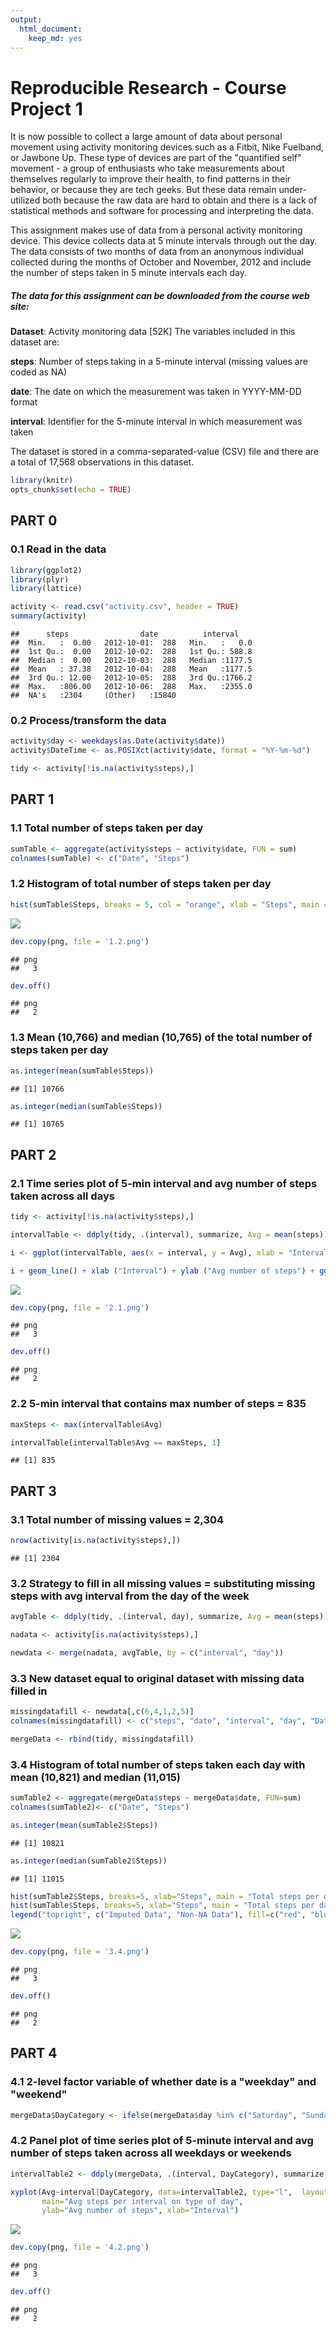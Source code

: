 ```yaml
---
output: 
  html_document: 
    keep_md: yes
---
```

Reproducible Research - Course Project 1
========================================

It is now possible to collect a large amount of data about personal movement using activity monitoring devices such as a Fitbit, Nike Fuelband, or Jawbone Up. These type of devices are part of the "quantified self" movement - a group of enthusiasts who take measurements about themselves regularly to improve their health, to find patterns in their behavior, or because they are tech geeks. But these data remain under-utilized both because the raw data are hard to obtain and there is a lack of statistical methods and software for processing and interpreting the data.

This assignment makes use of data from a personal activity monitoring device. This device collects data at 5 minute intervals through out the day. The data consists of two months of data from an anonymous individual collected during the months of October and November, 2012 and include the number of steps taken in 5 minute intervals each day.

##### The data for this assignment can be downloaded from the course web site:

**Dataset**: Activity monitoring data [52K]
The variables included in this dataset are:

**steps**: Number of steps taking in a 5-minute interval (missing values are coded as NA)

**date**: The date on which the measurement was taken in YYYY-MM-DD format

**interval**: Identifier for the 5-minute interval in which measurement was taken

The dataset is stored in a comma-separated-value (CSV) file and there are a total of 17,568 observations in this dataset.


```r
library(knitr)
opts_chunk$set(echo = TRUE)
```

## PART 0

### 0.1 Read in the data


```r
library(ggplot2)
library(plyr)
library(lattice)
```


```r
activity <- read.csv("activity.csv", header = TRUE)
summary(activity)
```

```
##      steps                date          interval     
##  Min.   :  0.00   2012-10-01:  288   Min.   :   0.0  
##  1st Qu.:  0.00   2012-10-02:  288   1st Qu.: 588.8  
##  Median :  0.00   2012-10-03:  288   Median :1177.5  
##  Mean   : 37.38   2012-10-04:  288   Mean   :1177.5  
##  3rd Qu.: 12.00   2012-10-05:  288   3rd Qu.:1766.2  
##  Max.   :806.00   2012-10-06:  288   Max.   :2355.0  
##  NA's   :2304     (Other)   :15840
```

### 0.2 Process/transform the data

```r
activity$day <- weekdays(as.Date(activity$date))
activity$DateTime <- as.POSIXct(activity$date, format = "%Y-%m-%d")

tidy <- activity[!is.na(activity$steps),]
```

## PART 1

### 1.1 Total number of steps taken per day

```r
sumTable <- aggregate(activity$steps ~ activity$date, FUN = sum)
colnames(sumTable) <- c("Date", "Steps")
```

### 1.2 Histogram of total number of steps taken per day

```r
hist(sumTable$Steps, breaks = 5, col = "orange", xlab = "Steps", main = "Total number of steps per day")
```

![](PA1_template_files/figure-html/unnamed-chunk-5-1.png)<!-- -->

```r
dev.copy(png, file = '1.2.png')
```

```
## png 
##   3
```

```r
dev.off()
```

```
## png 
##   2
```

### 1.3 Mean (10,766) and median (10,765) of the total number of steps taken per day

```r
as.integer(mean(sumTable$Steps))
```

```
## [1] 10766
```

```r
as.integer(median(sumTable$Steps))
```

```
## [1] 10765
```

## PART 2

### 2.1 Time series plot of 5-min interval and avg number of steps taken across all days

```r
tidy <- activity[!is.na(activity$steps),]

intervalTable <- ddply(tidy, .(interval), summarize, Avg = mean(steps))

i <- ggplot(intervalTable, aes(x = interval, y = Avg), xlab = "Interval", ylab = "Avg number of steps")

i + geom_line() + xlab ("Interval") + ylab ("Avg number of steps") + ggtitle ("Avg number of steps per interval")
```

![](PA1_template_files/figure-html/unnamed-chunk-7-1.png)<!-- -->

```r
dev.copy(png, file = '2.1.png')
```

```
## png 
##   3
```

```r
dev.off()
```

```
## png 
##   2
```

### 2.2 5-min interval that contains max number of steps = 835

```r
maxSteps <- max(intervalTable$Avg)

intervalTable[intervalTable$Avg == maxSteps, 1]
```

```
## [1] 835
```

## PART 3

### 3.1 Total number of missing values = 2,304

```r
nrow(activity[is.na(activity$steps),])
```

```
## [1] 2304
```

### 3.2 Strategy to fill in all missing values = substituting missing steps with avg interval from the day of the week

```r
avgTable <- ddply(tidy, .(interval, day), summarize, Avg = mean(steps))

nadata <- activity[is.na(activity$steps),]

newdata <- merge(nadata, avgTable, by = c("interval", "day"))
```

### 3.3 New dataset equal to original dataset with missing data filled in

```r
missingdatafill <- newdata[,c(6,4,1,2,5)]
colnames(missingdatafill) <- c("steps", "date", "interval", "day", "DateTime")

mergeData <- rbind(tidy, missingdatafill)
```

### 3.4 Histogram of total number of steps taken each day with mean (10,821) and median (11,015)

```r
sumTable2 <- aggregate(mergeData$steps ~ mergeData$date, FUN=sum)
colnames(sumTable2)<- c("Date", "Steps")

as.integer(mean(sumTable2$Steps))
```

```
## [1] 10821
```

```r
as.integer(median(sumTable2$Steps))
```

```
## [1] 11015
```

```r
hist(sumTable2$Steps, breaks=5, xlab="Steps", main = "Total steps per day", col="Red")
hist(sumTable$Steps, breaks=5, xlab="Steps", main = "Total steps per day", col="Blue", add=T)
legend("topright", c("Imputed Data", "Non-NA Data"), fill=c("red", "blue") )
```

![](PA1_template_files/figure-html/unnamed-chunk-12-1.png)<!-- -->

```r
dev.copy(png, file = '3.4.png')
```

```
## png 
##   3
```

```r
dev.off()
```

```
## png 
##   2
```

## PART 4

### 4.1 2-level factor variable of whether date is a "weekday" and "weekend"

```r
mergeData$DayCategory <- ifelse(mergeData$day %in% c("Saturday", "Sunday"), "Weekend", "Weekday")
```

### 4.2 Panel plot of time series plot of 5-minute interval and avg number of steps taken across all weekdays or weekends

```r
intervalTable2 <- ddply(mergeData, .(interval, DayCategory), summarize, Avg = mean(steps))

xyplot(Avg~interval|DayCategory, data=intervalTable2, type="l",  layout = c(1,2),
       main="Avg steps per interval on type of day", 
       ylab="Avg number of steps", xlab="Interval")
```

![](PA1_template_files/figure-html/unnamed-chunk-14-1.png)<!-- -->

```r
dev.copy(png, file = '4.2.png')
```

```
## png 
##   3
```

```r
dev.off()
```

```
## png 
##   2
```
